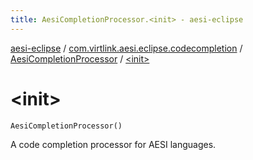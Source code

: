 ```yaml
---
title: AesiCompletionProcessor.<init> - aesi-eclipse
---
```


[aesi-eclipse](../../index.html) / [com.virtlink.aesi.eclipse.codecompletion](../index.html) / [AesiCompletionProcessor](index.html) / [&lt;init&gt;](.)

# &lt;init&gt;

`AesiCompletionProcessor()`

A code completion processor for AESI languages.

